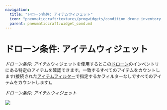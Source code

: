 ```yaml
---
navigation:
  title: "ドローン条件: アイテムウィジェット"
  icon: "pneumaticcraft:textures/progwidgets/condition_drone_inventory_piece.png"
  parent: pneumaticcraft:widget_cond.md
---
```


# ドローン条件: アイテムウィジェット

*ドローン条件: アイテム*ウィジェットを使用するとこの[ドローン](../tools/drone.md)のインベントリにある特定のアイテムを確認できます。一致するすべてのアイテムをカウントします(接続された[アイテムフィルター](./item_filter.md)で指定するかフィルターなしですべてのアイテムをカウントします)。

*ドローン条件: アイテムウィジェット*

![](condition_drone_inventory_piece.png)

